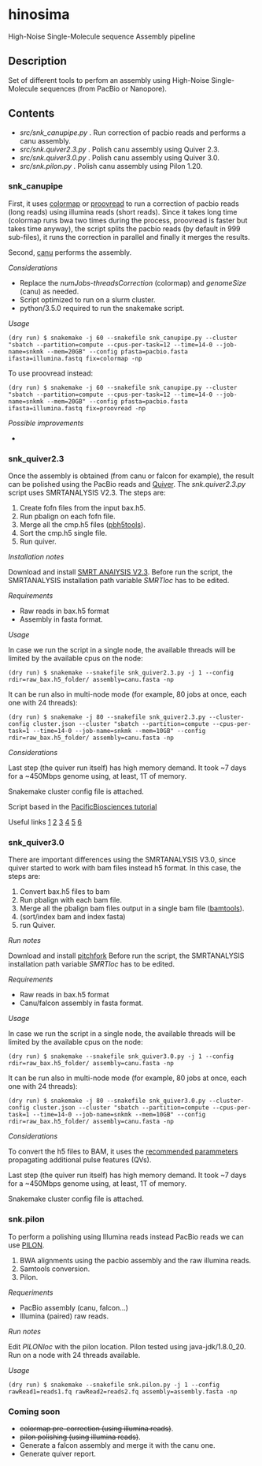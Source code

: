 # hinosima
High-Noise Single-Molecule sequence Assembly pipeline

## Description 

Set of different tools to perfom an assembly using High-Noise Single-Molecule sequences (from PacBio or Nanopore).

## Contents

* _src/snk_canupipe.py_ . Run correction of pacbio reads and performs a canu assembly.
* _src/snk.quiver2.3.py_ . Polish canu assembly using Quiver 2.3.
* _src/snk.quiver3.0.py_ . Polish canu assembly using Quiver 3.0.
* _src/snk.pilon.py_ . Polish canu assembly using Pilon 1.20.

### snk_canupipe

First, it uses [colormap](https://github.com/cchauve/CoLoRMap) or [proovread](https://github.com/BioInf-Wuerzburg/proovread) to run a correction of pacbio reads (long reads) using illumina reads (short reads). Since it takes long time (colormap runs bwa two times during the process, proovread is faster but takes time anyway), the script splits the pacbio reads (by default in 999 sub-files), it runs the correction in parallel and finally it merges the results.

Second, [canu](https://github.com/marbl/canu) performs the assembly.

_Considerations_

- Replace the _numJobs_-_threadsCorrection_ (colormap) and _genomeSize_ (canu) as needed.
- Script optimized to run on a slurm cluster.
- python/3.5.0 required to run the snakemake script.

_Usage_

```{bash}
(dry run) $ snakemake -j 60 --snakefile snk_canupipe.py --cluster "sbatch --partition=compute --cpus-per-task=12 --time=14-0 --job-name=snkmk --mem=20GB" --config pfasta=pacbio.fasta ifasta=illumina.fastq fix=colormap -np
```

To use proovread instead:
```{bash}
(dry run) $ snakemake -j 60 --snakefile snk_canupipe.py --cluster "sbatch --partition=compute --cpus-per-task=12 --time=14-0 --job-name=snkmk --mem=20GB" --config pfasta=pacbio.fasta ifasta=illumina.fastq fix=proovread -np
```

_Possible improvements_

- ~~~Add polishing step, after the canu assembly, using pacbio reads (quiver) or illumina reads (pilon)~~~ done.

### snk_quiver2.3

Once the assembly is obtained (from canu or falcon for example), the result can be polished using the PacBio reads and [Quiver](https://github.com/PacificBiosciences/GenomicConsensus). The _snk.quiver2.3.py_ script uses SMRTANALYSIS V2.3. The steps are:

 1. Create fofn files from the input bax.h5.
 2. Run pbalign on each fofn file.
 3. Merge all the cmp.h5 files ([pbh5tools](https://github.com/PacificBiosciences/pbh5tools/blob/master/doc/index.rst)).
 4. Sort the cmp.h5 single file.
 5. Run quiver.

_Installation notes_

Download and install [SMRT ANAlYSIS V2.3](http://www.pacb.com/support/software-downloads/).
Before run the script, the SMRTANALYSIS installation path variable _SMRTloc_ has to be edited.

_Requirements_

 - Raw reads in bax.h5 format
 - Assembly in fasta format.

_Usage_

In case we run the script in a single node, the available threads will be limited by the available cpus on the node:
```{bash}
(dry run) $ snakemake --snakefile snk_quiver2.3.py -j 1 --config rdir=raw_bax.h5_folder/ assembly=canu.fasta -np
 ```
It can be run also in multi-node mode (for example, 80 jobs at once, each one with 24 threads):
```{bash}
(dry run) $ snakemake -j 80 --snakefile snk_quiver2.3.py --cluster-config cluster.json --cluster "sbatch --partition=compute --cpus-per-task=1 --time=14-0 --job-name=snkmk --mem=10GB" --config rdir=raw_bax.h5_folder/ assembly=canu.fasta -np
```
_Considerations_

Last step (the quiver run itself) has high memory demand. It took ~7 days for a ~450Mbps genome using, at least, 1T of memory.

Snakemake cluster config file is attached.

Script based in the [PacificBiosciences tutorial](https://github.com/PacificBiosciences/pbalign/wiki/Tutorial:-How-to-divide-and-conquer-large-RSII-dataset-using-pbalign-and-blasr-in-SMRTAnalysis-2.3-(and-previous-version))

Useful links [1](https://github.com/PacificBiosciences/GenomicConsensus/blob/master/doc/HowTo.rst) [2](https://github.com/PacificBiosciences/GenomicConsensus/blob/master/doc/HowTo.rst) [3](https://github.com/PacificBiosciences/FALCON/issues/304) [4](https://github.com/PacificBiosciences/pbalign/issues/16) [5](https://github.com/PacificBiosciences/pbalign/issues/67) [6](https://github.com/PacificBiosciences/FALCON_unzip/issues/12)

### snk_quiver3.0

There are important differences using the SMRTANALYSIS V3.0, since quiver started to work with bam files instead h5 format. In this case, the steps are:

 1. Convert bax.h5 files to bam
 2. Run pbalign with each bam file.
 3. Merge all the pbalign bam files output in a single bam file ([bamtools](https://github.com/PacificBiosciences/PacBioFileFormats/wiki/BAM-recipes)). 
 4. (sort/index bam and index fasta)
 5. run Quiver.

_Run notes_

Download and install [pitchfork](https://github.com/PacificBiosciences/pitchfork/)
Before run the script, the SMRTANALYSIS installation path variable _SMRTloc_ has to be edited.

_Requirements_

 - Raw reads in bax.h5 format
 - Canu/falcon assembly in fasta format.
 
_Usage_

In case we run the script in a single node, the available threads will be limited by the available cpus on the node:
```{bash}
(dry run) $ snakemake --snakefile snk_quiver3.0.py -j 1 --config rdir=raw_bax.h5_folder/ assembly=canu.fasta -np
 ```
It can be run also in multi-node mode (for example, 80 jobs at once, each one with 24 threads):
```{bash}
(dry run) $ snakemake -j 80 --snakefile snk_quiver3.0.py --cluster-config cluster.json --cluster "sbatch --partition=compute --cpus-per-task=1 --time=14-0 --job-name=snkmk --mem=10GB" --config rdir=raw_bax.h5_folder/ assembly=canu.fasta -np
```
_Considerations_

To convert the h5 files to BAM, it uses the [recommended parammeters](https://github.com/PacificBiosciences/blasr/wiki/bax2bam-wiki:-installation,-basic-usage-and-FAQ) propagating additional pulse features (QVs).

Last step (the quiver run itself) has high memory demand. It took ~7 days for a ~450Mbps genome using, at least, 1T of memory.

Snakemake cluster config file is attached.

### snk.pilon

To perform a polishing using Illumina reads instead PacBio reads we can use [PILON](https://github.com/broadinstitute/pilon/wiki).

 1. BWA alignments using the pacbio assembly and the raw illumina reads.
 2. Samtools conversion.
 3. Pilon.
 
_Requeriments_

 - PacBio assembly (canu, falcon...)
 - Illumina (paired) raw reads.

_Run notes_

Edit _PILONloc_ with the pilon location.
Pilon tested using java-jdk/1.8.0_20.
Run on a node with 24 threads available.

_Usage_

```{bash}
(dry run) $ snakemake --snakefile snk.pilon.py -j 1 --config rawRead1=reads1.fq rawRead2=reads2.fq assembly=assembly.fasta -np
```

### Coming soon

 - ~~colormap pre-correction (using illumina reads)~~.
 - ~~pilon polishing (using illumina reads)~~.
 - Generate a falcon assembly and merge it with the canu one.
 - Generate quiver report.
 


